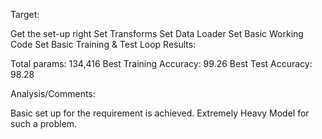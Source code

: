 
Target:

Get the set-up right
Set Transforms
Set Data Loader
Set Basic Working Code
Set Basic Training & Test Loop
Results:

Total params: 134,416
Best Training Accuracy: 99.26
Best Test Accuracy: 98.28

Analysis/Comments:

Basic set up for the requirement is achieved. Extremely Heavy Model for such a problem.
